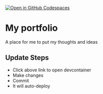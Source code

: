 [![Open in GitHub Codespaces](https://github.com/codespaces/badge.svg)](https://github.com/codespaces/new?hide_repo_select=true&ref=main&repo=da1rren/portfolio)

# My portfolio 
A place for me to put my thoughts and ideas

## Update Steps
* Click above link to open devcontainer
* Make changes
* Commit
* It will auto-deploy
